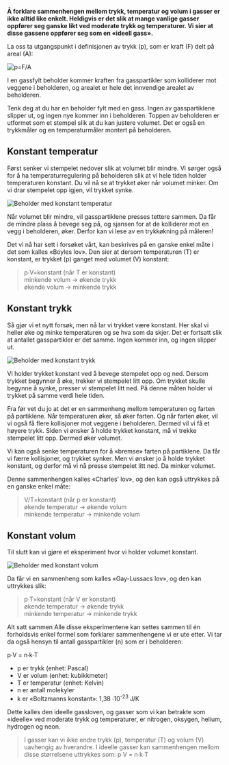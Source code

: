 **Å forklare sammenhengen mellom trykk, temperatur og volum i gasser er ikke alltid like enkelt. Heldigvis er det slik at mange vanlige gasser oppfører seg ganske likt ved moderate trykk og temperaturer. Vi sier at disse gassene oppfører seg som en «ideell gass».**

La oss ta utgangspunkt i definisjonen av trykk (p), som er kraft (F) delt på areal (A):

![p=F/A](https://www.wolframalpha.com/share/img?i=d41d8cd98f00b204e9800998ecf8427el2j275rs51&f=HBQTQYZYGY4TQNDEMMYGMNBQGAYDCNDEMQZDMZTBHA2DEMBSG5RQaaaa)

I en gassfylt beholder kommer kraften fra gasspartikler som kolliderer mot veggene i beholderen, og arealet er hele det innvendige arealet av beholderen.

Tenk deg at du har en beholder fylt med en gass. Ingen av gasspartiklene slipper ut, og ingen nye kommer inn i beholderen. Toppen av beholderen er utformet som et stempel slik at du kan justere volumet. Det er også en trykkmåler og en temperaturmåler montert på beholderen.

Konstant temperatur
-------------------
Først senker vi stempelet nedover slik at volumet blir mindre. Vi sørger også for å ha temperaturregulering på beholderen slik at vi hele tiden holder temperaturen konstant. Du vil nå se at trykket øker når volumet minker. Om vi drar stempelet opp igjen, vil trykket synke.

![Beholder med konstant temperatur](https://upload.wikimedia.org/wikipedia/commons/thumb/4/40/Illustrasjon_av_den_ideelle_gassloven_-_konstant_temperatur_og_varierende_volum.png/408px-Illustrasjon_av_den_ideelle_gassloven_-_konstant_temperatur_og_varierende_volum.png)

Når volumet blir mindre, vil gasspartiklene presses tettere sammen. Da får de mindre plass å bevege seg på, og sjansen for at de kolliderer mot en vegg i beholderen, øker. Derfor kan vi lese av en trykkøkning på måleren!

Det vi nå har sett i forsøket vårt, kan beskrives på en ganske enkel måte i det som kalles «Boyles lov». Den sier at dersom temperaturen (T) er konstant, er trykket (p) ganget med volumet (V) konstant:

>p∙V=konstant (når T er konstant)  
>minkende volum → økende trykk  
>økende volum → minkende trykk  

Konstant trykk
--------------
Så gjør vi et nytt forsøk, men nå lar vi trykket være konstant. Her skal vi heller øke og minke temperaturen og se hva som da skjer. Det er fortsatt slik at antallet gasspartikler er det samme. Ingen kommer inn, og ingen slipper ut.

![Beholder med konstant trykk](https://upload.wikimedia.org/wikipedia/commons/thumb/1/1f/Illustrasjon_av_den_ideelle_gassloven_-_konstant_trykk_og_varierende_temperatur.png/418px-Illustrasjon_av_den_ideelle_gassloven_-_konstant_trykk_og_varierende_temperatur.png)

Vi holder trykket konstant ved å bevege stempelet opp og ned. Dersom trykket begynner å øke, trekker vi stempelet litt opp. Om trykket skulle begynne å synke, presser vi stempelet litt ned. På denne måten holder vi trykket på samme verdi hele tiden.

Fra før vet du jo at det er en sammenheng mellom temperaturen og farten på partiklene. Når temperaturen øker, så øker farten. Og når farten øker, vil vi også få flere kollisjoner mot veggene i beholderen. Dermed vil vi få et høyere trykk. Siden vi ønsker å holde trykket konstant, må vi trekke stempelet litt opp. Dermed øker volumet.

Vi kan også senke temperaturen for å «bremse» farten på partiklene. Da får vi færre kollisjoner, og trykket synker. Men vi ønsker jo å holde trykket konstant, og derfor må vi nå presse stempelet litt ned. Da minker volumet.

Denne sammenhengen kalles «Charles’ lov», og den kan også uttrykkes på en ganske enkel måte:

>V/T=konstant (når p er konstant)  
>økende temperatur → økende volum  
>minkende temperatur → minkende volum  

Konstant volum
--------------
Til slutt kan vi gjøre et eksperiment hvor vi holder volumet konstant.

![Beholder med konstant volum](https://upload.wikimedia.org/wikipedia/commons/thumb/e/e1/Illustrasjon_av_den_ideelle_gassloven_-_konstant_volum.png/420px-Illustrasjon_av_den_ideelle_gassloven_-_konstant_volum.png)

Da får vi en sammenheng som kalles «Gay-Lussacs lov», og den kan uttrykkes slik:

>p∙T=konstant (når V er konstant)  
>økende temperatur → økende trykk  
>minkende temperatur → minkende trykk  

Alt satt sammen
Alle disse eksperimentene kan settes sammen til én forholdsvis enkel formel som forklarer sammenhengene vi er ute etter. Vi tar da også hensyn til antall gasspartikler (n) som er i beholderen:

p∙V = n∙k∙T

* p er trykk (enhet: Pascal)
* V er volum (enhet: kubikkmeter)
* T er temperatur (enhet: Kelvin)
* n er antall molekyler
* k er «Boltzmanns konstant»: 1,38 ∙10<sup>-23</sup> J/K

Dette kalles den ideelle gassloven, og gasser som vi kan betrakte som «ideelle» ved moderate trykk og temperaturer, er nitrogen, oksygen, helium, hydrogen og neon.

>I gasser kan vi ikke endre trykk (p), temperatur (T) og volum (V) uavhengig av hverandre. I ideelle gasser kan sammenhengen mellom disse størrelsene uttrykkes som: p∙V = n∙k∙T